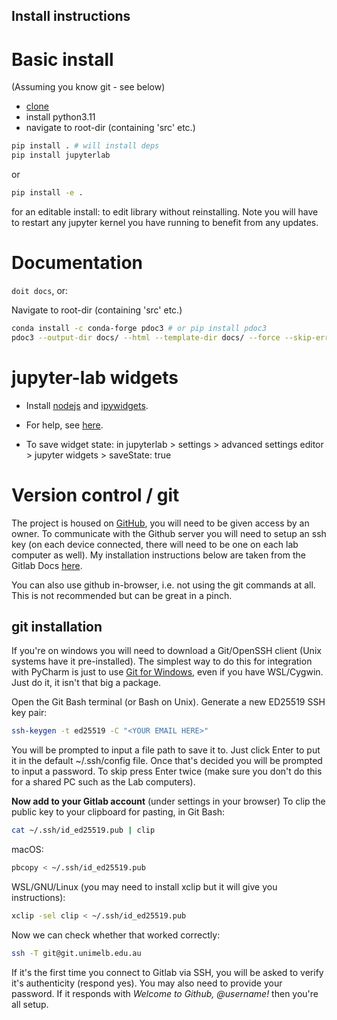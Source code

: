 Install instructions
--------------------

# Basic install

(Assuming you know git - see below)

- [clone](https://gitlab.unimelb.edu.au/sscholten/qdmpy)
- install python3.11
- navigate to root-dir (containing 'src' etc.)
```bash
pip install . # will install deps
pip install jupyterlab
```

or 
```bash
pip install -e .
```
for an editable install: to edit library without reinstalling. Note you will have to
restart any jupyter kernel you have running to benefit from any updates.

# Documentation

`doit docs`, or:

Navigate to root-dir (containing 'src' etc.)

```bash
conda install -c conda-forge pdoc3 # or pip install pdoc3
pdoc3 --output-dir docs/ --html --template-dir docs/ --force --skip-errors .src/dukit/
```

# jupyter-lab widgets

- Install [nodejs](https://nodejs.org/en/) and [ipywidgets](https://ipywidgets.readthedocs.io/en/latest/user_install.html#installing-the-jupyterlab-extension).

- For help, see [here](https://stackoverflow.com/questions/49542417/how-to-get-ipywidgets-working-in-jupyter-lab).  

- To save widget state: in jupyterlab > settings > advanced settings editor >
   jupyter widgets > saveState: true


# Version control / git

The project is housed on [GitHub](https://github.com/casparvitch/dukit), you will need to
be given access by an owner. To communicate with the Github server you will need to setup
an ssh key (on each device connected, there will need to be one on each lab computer as 
well). My installation instructions below are taken from the Gitlab Docs 
[here](https://docs.gitlab.com/ee/ssh/).

You can also use github in-browser, i.e. not using the git commands at all. 
This is not recommended but can be great in a pinch.


## git installation

If you're on windows you will need to download a Git/OpenSSH client (Unix systems have it
pre-installed). The simplest way to do this for integration with PyCharm is just to use 
[Git for Windows](https://gitforwindows.org/), even if you have WSL/Cygwin. 
Just do it, it isn't that big a package.

Open the Git Bash terminal (or Bash on Unix). Generate a new ED25519 SSH key pair:

```Bash
ssh-keygen -t ed25519 -C "<YOUR EMAIL HERE>"
```

You will be prompted to input a file path to save it to. Just click Enter to put it in 
the default \~/.ssh/config file. Once that's decided you will be prompted to input a 
password. To skip press Enter twice (make sure you don't do this for a shared PC such as 
the Lab computers).

**Now add to your Gitlab account** (under settings in your browser)
To clip the public key to your clipboard for pasting, in Git Bash:

```Bash
cat ~/.ssh/id_ed25519.pub | clip
```

macOS:

```Bash
pbcopy < ~/.ssh/id_ed25519.pub
```

WSL/GNU/Linux (you may need to install xclip but it will give you instructions):

```Bash
xclip -sel clip < ~/.ssh/id_ed25519.pub
```

Now we can check whether that worked correctly:

```Bash
ssh -T git@git.unimelb.edu.au
```

If it's the first time you connect to Gitlab via SSH, you will be asked to verify it's 
authenticity (respond yes). You may also need to provide your password. 
If it responds with *Welcome to Github, @username!* then you're all setup. 

[//]: # (pip extras install [cpufit, gpufit])

[//]: # (see DEVDOCS.md for instructions on compiling cpufit, gpufit extensions)